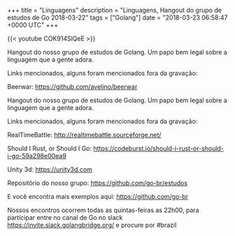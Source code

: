 +++
title = "Linguagens"
description = "Linguagens, Hangout do grupo de estudos de Go 2018-03-22"
tags = ["Golang"]
date = "2018-03-23 06:58:47 +0000 UTC"
+++

{{< youtube COK914SlQeE >}}

Hangout do nosso grupo de estudos de Golang.
Um papo bem legal sobre a linguagem que a gente adora.

Links mencionados, alguns foram mencionados fora da gravação:

Beerwar:
https://github.com/avelino/beerwar

Hangout do nosso grupo de estudos de Golang.
Um papo bem legal sobre a linguagem que a gente adora.

Links mencionados, alguns foram mencionados fora da gravação:

RealTimeBattle:
http://realtimebattle.sourceforge.net/

Should I Rust, or Should I Go:
https://codeburst.io/should-i-rust-or-should-i-go-59a298e00ea9

Unity 3d:
https://unity3d.com

Repositório do nosso grupo:
https://github.com/go-br/estudos

E você encontra mais exemplos aqui:
https://github.com/go-br

Nossos encontros ocorrem todas as quintas-feiras as 22h00, para participar entre no canal de Go no slack https://invite.slack.golangbridge.org/ e procure por #brazil